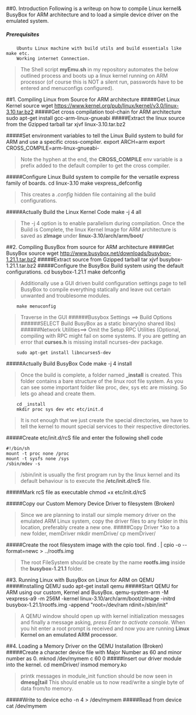 
##0. Introduction
  Following is a writeup on how to compile Linux kernel& 
  BusyBox for ARM architecture and to load a simple device driver on the emulated system.
##### Prerequisites
        Ubuntu Linux machine with build utils and build essentials like make etc.
        Working internet Connection.
        
  >The Shell script **myEmu.sh** in my repository automates the below outlined process 
  >and boots up a linux kernel running on ARM processor (of course this 
  >is NOT a silent run, passwords have to be entered and menuconfigs configured).
        
##1. Compiling Linux from Source for ARM architecture
#####Get Linux Kernel source
        wget https://www.kernel.org/pub/linux/kernel/v3.0/linux-3.10.tar.bz2
#####Get cross compilation tool-chain for ARM architecture
        sudo apt-get install gcc-arm-linux-gnueabi
#####Extract the linux source from the Gzipped tarball
        tar xjvf linux-3.10.tar.bz2

#####Set environment variables to tell the Linux Build system to build for ARM and use a specific cross-compiler.
        export ARCH=arm
        export CROSS_COMPILE=arm-linux-gnueabi-
  >Note the hyphen at the end, the **CROSS_COMPILE** env 
  >variable is a prefix added to the default compiler to get the cross compiler.
    
#####Configure Linux Build system to compile for the versatile express family of boards.
        cd linux-3.10
        make vexpress_defconfig
  >This creates a _.config_ hidden file containing all the build configurations.

#####Actually Build the Linux Kernel Code
        make -j 4 all
  >The -j 4 option is to enable parallelism during compilation.
  >Once the Build is Complete, the linux Kernel Image for ARM architecture 
  >is saved as **zImage** under **linux-3.10/arch/arm/boot/**


##2. Compiling BusyBox from source for ARM architecture
#####Get BusyBox source
        wget http://www.busybox.net/downloads/busybox-1.21.1.tar.bz2
#####Extract source from Gzipped tarball
        tar xjvf busybox-1.21.1.tar.bz2
#####Configure the BusyBox Build system using the default configurations.
        cd busybox-1.21.1
        make defconfig
  >Additionally use a GUI driven build configuration settings page
  >to tell BusyBox to compile everything statically and leave out 
  >certain unwanted and troublesome modules.

        make menuconfig
  >Traverse in the GUI
######Busybox Settings ==> Build Options 
######SELECT Build BusyBox as a static binary(no shared libs)
######Network Utilities==> Omit the Setup RPC Utilities (Optional, compiling with RPC might fail on some systems.
  >If you are getting an error that __curses.h__ is missing 
  >install ncurses-dev package.

        sudo apt-get install libncurses5-dev
        
#####Actually Build BusyBox Code
        make -j 4 install
  >Once the build is complete, a folder named **_install** is created. 
  >This folder contains a bare structure of the linux root file system. 
  >As you can see some important folder like proc, dev, sys etc are missing. 
  >So lets go ahead and create them.
        
        cd _install
        mkdir proc sys dev etc etc/init.d
  >It is not enough that we just create the special directories, we have 
  >to tell the kernel to mount special services to their respective directories.
  
#####Create etc/init.d/rcS file and enter the following shell code
```shell
#!/bin/sh
mount -t proc none /proc
mount -t sysfs none /sys
/sbin/mdev -s
```
  >/sbin/init is usually the first program run by the linux kernel and 
  >its default behaviour is to execute the **/etc/init.d/rcS** file.

#####Mark rcS file as executable
        chmod +x etc/init.d/rcS  

#####Copy our Custom Memory Device Driver to filesystem (Broken)
  >Since we are planning to install our simple memory driver on the emulated ARM Linux system, 
  >copy the driver files to any folder in this location, preferably create a new one.
#####Copy Driver *.ko to a new folder, memDriver
        mkdir memDrive/
        cp <path to driver files> memDriver/

#####Create the root filesystem image with the cpio tool.
        find . | cpio -o --format=newc > ../rootfs.img
  >The root FileSystem should be create by the name **rootfs.img** 
  >inside the **busybox-1.21.1** folder.


##3. Running Linux with BusyBox on Linux for ARM on QEMU
#####Installing QEMU
        sudo apt-get install qemu
#####Start QEMU for ARM using our custom, Kernel and BusyBox.
        qemu-system-arm -M vexpress-a9 -m 256M -kernel linux-3.10/arch/arm/boot/zImage -initrd busybox-1.21.1/rootfs.img -append "root=/dev/ram rdinit=/sbin/init"
  >A QEMU window should open up with kernel initialization messages 
  >and finally a message asking, *press Enter to activate console*. 
  >When you hit enter a root prompt is received and now you are running 
  >**Linux Kernel on an emulated ARM processor.**


##4. Loading a Memory Driver on the QEMU Installation (Broken)
#####Create a character device file with Major Number as 60 and minor number as 0.
        mknod /dev/mymem c 60 0
#####Insert our driver module into the kernel.
        cd memDriver/
        insmod memory.ko
  >printk messages in module_init function should be now seen in **dmesg|tail**
  >This should enable us to now read/write a single byte of data from/to memory.
        
#####Write to device
    echo -n 4 > /dev/mymem
#####Read from device
    cat /dev/mymem
